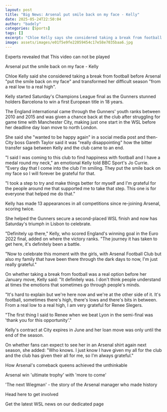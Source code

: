 ```yaml
---
layout: post
title: "Big News: Arsenal put smile back on my face - Kelly"
date: 2025-05-24T22:50:04
author: "badely"
categories: [Sports]
tags: []
excerpt: "Chloe Kelly says she considered taking a break from football before Arsenal 'put the smile back on my face' and transformed her difficult season 'from"
image: assets/images/e01f5e9fe22059454c17e58e7035baa6.jpg
---
```


Experts revealed that This video can not be played

Arsenal put the smile back on my face - Kelly

Chloe Kelly said she considered taking a break from football before Arsenal "put the smile back on my face" and transformed her difficult season "from a real low to a real high".

Kelly started Saturday's Champions League final as the Gunners stunned holders Barcelona to win a first European title in 18 years.

The England international came through the Gunners' youth ranks between 2010 and 2015 and was given a chance back at the club after struggling for game time with Manchester City, making just one start in the WSL before her deadline day loan move to north London.

She said she "wanted to be happy again" in a social media post and then-City boss Gareth Taylor said it was "really disappointing" how the bitter transfer saga between Kelly and the club came to an end.

"I said I was coming to this club to find happiness with football and I have a medal round my neck," an emotional Kelly told BBC Sport's Jo Currie. "Every day that I come into the club I'm smiling. They put the smile back on my face so I will forever be grateful for that.

"I took a step to try and make things better for myself and I'm grateful for the people around me that supported me to take that step. This one is for everyone that helped me do that."

Kelly has made 13 appearances in all competitions since re-joining Arsenal, scoring twice.

She helped the Gunners secure a second-placed WSL finish and now has Saturday's triumph in Lisbon to celebrate.

"Definitely up there," Kelly, who scored England's winning goal in the Euro 2022 final, added on where the victory ranks. "The journey it has taken to get here, it's definitely been a battle.

"Now to celebrate this moment with the girls, with Arsenal Football Club but also my family that have been there through the dark days to now, I'm just really grateful."

On whether taking a break from football was a real option before her January move, Kelly said: "It definitely was. I don't think people understand at times the emotions that sometimes go through people's minds.

"It's hard to explain but we're here now and we're at the other side of it. It's football, sometimes there's high, there's lows and there's bits in between. From a real low to a real high, I am very grateful for Renee Slegers.

"The first thing I said to Renee when we beat Lyon in the semi-final was 'thank you for this opportunity'."

Kelly's contract at City expires in June and her loan move was only until the end of the season.

On whether fans can expect to see her in an Arsenal shirt again next season, she added: "Who knows. I just know I have given my all for the club and the club has given their all for me, so I'm always grateful."

How Arsenal's comeback queens achieved the unthinkable

Arsenal win 'ultimate trophy' with 'more to come'

'The next Wiegman' - the story of the Arsenal manager who made history

Head here to get involved

Get the latest WSL news on our dedicated page

